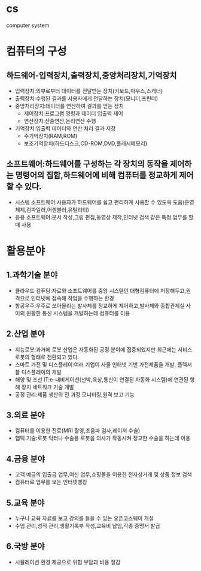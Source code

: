 # cs
computer system
# 컴퓨터의 구성
## 하드웨어-입력장치,출력장치,중앙처리장치,기억장치
 * 입력장치:외부로부터 데이터를 전달받는 장치(키보드,마우스,스캐너)
 * 출력장치:수행된 결과를 사용자에게 전달하는 장치(모니터,프린터)
 * 중앙처리장치:데이터를 연산하여 결과를 얻는 장치
   * 제어장치:프로그램 명령과 데이터 입출력 제어
   * 연산장치:산술연산,논리연산 수행
 * 기억장치:입출력 데이터와 연산 처리 결과 저장
   * 주기억장치(RAM,ROM)
   * 보조기억장치(하드디스크,CD-ROM,DVD,플래시메모리)
   
## 소프트웨어:하드웨어를 구성하는 각 장치의 동작을 제어하는 명령어의 집합,하드웨어에 비해 컴퓨터를 정교하게 제어할 수 있다.
 * 시스템 소프트웨어:사용자가 하드웨어를 쉽고 편리하게 사용할 수 있도옥 도움(운영체제,컴파일러,어셈블러,유틸리티)
 * 응용 소프트웨어:문서 작성,그림 편집,동영상 제작,인터넷 검색 같은 특정 업무를 할 때 사용
 
# 활용분야
## 1.과학기술 분야
  * 클라우드 컴퓨팅:자료와 소프트웨어를 중앙 시스템인 대형컴퓨터에 저장해두고,원격으로 인터넷에 접속해 작업을 수행하는 환경
  * 항공우주:우주로 쏘아올리는 발사체를 정교하게 제어하고,발사체와 종합관제실 사이의 원활한 통신 시스템을 개발하는데 컴퓨터를 이용
## 2.산업 분야
  * 지능로봇:과거에 로봇 산업은 자동화된 공정 분야에 집중되었지만 최근에는 서비스 로봇의 형태로 전환되고 있다.
  * 스마트 가전 및 디스플레이:여러 기업이 사물 인터넷 기반 가전제품을 개발, 플렉서블 디스플레이의 개발
  * 해양 및 조선 IT:e-내비게이션(선박,육상,통신이 연결된 자동화 시스템)에 연관된 항해 장치 네트워크 기술 개발
  * 공정 관리:제품 생산의 전 과정 모니터링,원격 보고 기능
## 3.의료 분야
  * 컴퓨터를 이용한 진료(MRI 촬영,초음파 검사,레이저 수술)
  * 햅틱 기술:로봇 닥터나 수술용 로봇을 의사가 작동시켜 정교한 수술을 하는데 이용
## 4.금융 분야
  * 고객 예금의 입출금 업무,여신 업무,쇼핑몰을 이용한 전자상거래 및 상품 정보 검색
  * 컴퓨터로 업무를 보는 인터넷뱅킹
## 5.교육 분야
  * 누구나 교육 자료를 보고 강의를 들을 수 있는 오픈코스웨이 개설
  * 수업 관리,성적 관리,생활기록부 작성,교육비 납입,각종 증명서 발급
## 6.국방 분야
  * 시뮬레이션 환경 제공으로 위험 부담과 비용 절감
